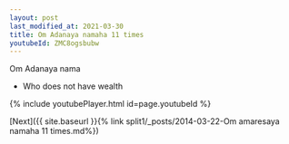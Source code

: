 ```yaml
---
layout: post
last_modified_at: 2021-03-30
title: Om Adanaya namaha 11 times
youtubeId: ZMC8ogsbubw
---
```

 
 
Om Adanaya nama 
 
 -  Who does not have wealth 
 
  
 
  
 
 
 
 
 
 


{% include youtubePlayer.html id=page.youtubeId %}
 
[Next]({{ site.baseurl }}{% link  split1/_posts/2014-03-22-Om amaresaya namaha 11 times.md%})
 
